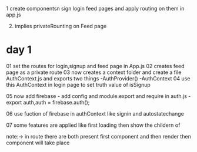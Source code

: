 1 create componentsn sign login feed pages and apply routing on them in app.js

2. implies privateRounting on   Feed page

# day 1  
  01 set the routes for login,signup and feed page in App.js
  02 creates feed page as a private route
  03 now creates a context folder and create a file AuthContext.js and exports two things
    -AuthProvider()
    -AuthContext
  04 use this AuthContext in login page to set truth value of isSignup

  05 now add firebase
     - add config and module.export and require in auth.js
     - export auth,auth = firebase.auth();

  06  use fuction of firebase in authContext like signin and autostatechange

  07 some features are applied like first loading then show the childern of <authProvider>


  note:-> in route <Route><Route>
               there are both present first component and then render then component will take place

